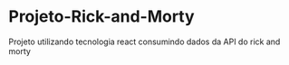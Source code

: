 # Projeto-Rick-and-Morty
Projeto utilizando tecnologia react consumindo dados da API do rick and morty
